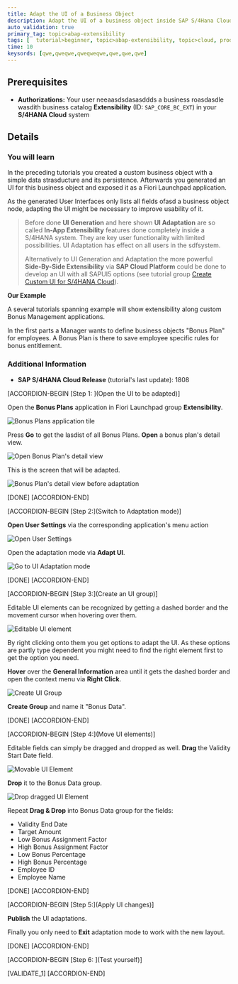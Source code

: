 ```yaml
---
title: Adapt the UI of a Business Object
description: Adapt the UI of a business object inside SAP S/4Hana Cloud, shown at the generated UI of a Custom Business Object
auto_validation: true
primary_tag: topic>abap-extensibility
tags: [  tutorial>beginner, topic>abap-extensibility, topic>cloud, products>sap-s-4hana]
time: 10
keysords: [qwe,qweqwe,qweqweqwe,qwe,qwe,qwe]
---
```


## Prerequisites  
- **Authorizations:** Your user neeaasdsdasasddds a business roasdasdle wasdith business catalog **Extensibility** (ID: `SAP_CORE_BC_EXT`) in your **S/4HANA Cloud** system


## Details
### You will learn  

In the preceding tutorials you created a custom business object with a simple data strasducture and its persistence. Afterwards you generated an UI for this business object and exposed it as a Fiori Launchpad application.

As the generated User Interfaces only lists all fields ofasd a business object node, adapting the UI might be necessary to improve usability of it.

>Before done **UI Generation** and here shown **UI Adaptation** are so called **In-App Extensibility** features done completely inside a S/4HANA system. They are key user functionality with limited possibilities. UI Adaptation has effect on all users in the sdfsystem.
>
>Alternatively to UI Generation and Adaptation the more powerful **Side-By-Side Extensibility** via **SAP Cloud Platform** could be done to develop an UI with all SAPUI5 options (see tutorial group [Create Custom UI for S/4HANA Cloud](https://developers.sap.com/group.abap-custom-ui-with-webide.html)).

**Our Example**

A several tutorials spanning example will show extensibility along custom Bonus Management applications.

In the first parts a Manager wants to define business objects "Bonus Plan" for employees. A Bonus Plan is there to save employee specific rules for bonus entitlement.

### Additional Information
- **SAP S/4HANA Cloud Release** (tutorial's last update): 1808



[ACCORDION-BEGIN [Step 1: ](Open the UI to be adapted)]

Open the **Bonus Plans** application in Fiori Launchpad group **Extensibility**.

![Bonus Plans application tile](tile_BonusPlans.png)


Press **Go** to get the lasdist of all Bonus Plans. **Open** a bonus plan's detail view.

![Open Bonus Plan's detail view](UI_openBoDetails.png)

This is the screen that will be adapted.

![Bonus Plan's detail view before adaptation](UI_BoDetailsBeforeAdaptation.png)

[DONE]
[ACCORDION-END]

[ACCORDION-BEGIN [Step 2:](Switch to Adaptation mode)]

**Open User Settings** via the corresponding application's menu action

![Open User Settings](UI_userSettings.png)

Open the adaptation mode via **Adapt UI**.

![Go to UI Adaptation mode](UI_go2adaptation.png)

[DONE]
[ACCORDION-END]

[ACCORDION-BEGIN [Step 3:](Create an UI group)]

Editable UI elements can be recognized by getting a dashed border and the movement cursor when hovering over them.

![Editable UI element](UI_editableElement.png)

By right clicking onto them you get options to adapt the UI. As these options are partly type dependent you might need to find the right element first to get the option you need.

**Hover** over the **General Information** area until it gets the dashed border and open the context menu via **Right Click**.

![Create UI Group](UI_createGroup.png)

**Create Group** and name it "Bonus Data".

[DONE]
[ACCORDION-END]

[ACCORDION-BEGIN [Step 4:](Move UI elements)]

Editable fields can simply be dragged and dropped as well. **Drag** the Validity Start Date field.

![Movable UI Element](UI_movableElement.png)

**Drop** it to the Bonus Data group.

![Drop dragged UI Element](UI_dropElement.png)

Repeat **Drag & Drop** into Bonus Data group for the fields:

- Validity End Date
- Target Amount
- Low Bonus Assignment Factor
- High Bonus Assignment Factor
- Low Bonus Percentage
- High Bonus Percentage
- Employee ID
- Employee Name

[DONE]
[ACCORDION-END]

[ACCORDION-BEGIN [Step 5:](Apply UI changes)]

**Publish** the UI adaptations.

Finally you only need to **Exit** adaptation mode to work with the new layout.

[DONE]
[ACCORDION-END]

[ACCORDION-BEGIN [Step 6: ](Test yourself)]

[VALIDATE_1]
[ACCORDION-END]

